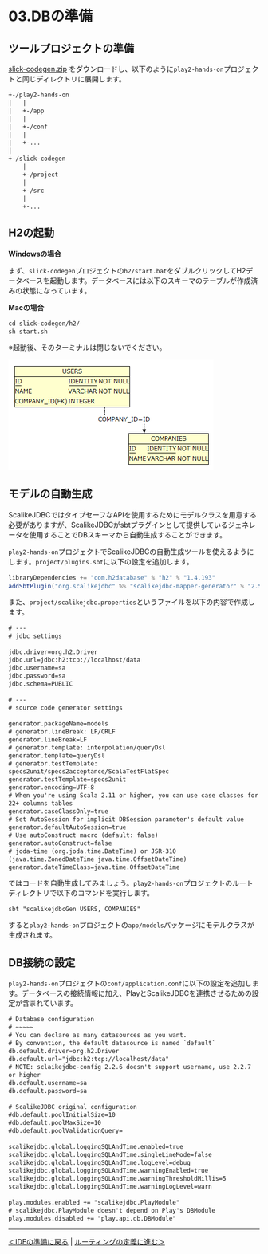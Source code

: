 # 03.DBの準備

## ツールプロジェクトの準備

[slick-codegen.zip](https://github.com/bizreach/play2-hands-on/releases/download/20150709/slick-codegen.zip) をダウンロードし、以下のように`play2-hands-on`プロジェクトと同じディレクトリに展開します。

```
+-/play2-hands-on
|   |
|   +-/app
|   |
|   +-/conf
|   |
|   +-...
|
+-/slick-codegen
    |
    +-/project
    |
    +-/src
    |
    +-...
```

## H2の起動

**Windowsの場合**

まず、`slick-codegen`プロジェクトの`h2/start.bat`をダブルクリックしてH2データベースを起動します。データベースには以下のスキーマのテーブルが作成済みの状態になっています。

**Macの場合**

```
cd slick-codegen/h2/
sh start.sh
```
※起動後、そのターミナルは閉じないでください。

![アプリケーションで使用するER図](images/er_diagram.png)

## モデルの自動生成

ScalikeJDBCではタイプセーフなAPIを使用するためにモデルクラスを用意する必要がありますが、ScalikeJDBCがsbtプラグインとして提供しているジェネレータを使用することでDBスキーマから自動生成することができます。

`play2-hands-on`プロジェクトでScalikeJDBCの自動生成ツールを使えるようにします。`project/plugins.sbt`に以下の設定を追加します。

```scala
libraryDependencies += "com.h2database" % "h2" % "1.4.193"
addSbtPlugin("org.scalikejdbc" %% "scalikejdbc-mapper-generator" % "2.5.1")
```

また、`project/scalikejdbc.properties`というファイルを以下の内容で作成します。

```properties
# ---
# jdbc settings

jdbc.driver=org.h2.Driver
jdbc.url=jdbc:h2:tcp://localhost/data
jdbc.username=sa
jdbc.password=sa
jdbc.schema=PUBLIC

# ---
# source code generator settings

generator.packageName=models
# generator.lineBreak: LF/CRLF
generator.lineBreak=LF
# generator.template: interpolation/queryDsl
generator.template=queryDsl
# generator.testTemplate: specs2unit/specs2acceptance/ScalaTestFlatSpec
generator.testTemplate=specs2unit
generator.encoding=UTF-8
# When you're using Scala 2.11 or higher, you can use case classes for 22+ columns tables
generator.caseClassOnly=true
# Set AutoSession for implicit DBSession parameter's default value
generator.defaultAutoSession=true
# Use autoConstruct macro (default: false)
generator.autoConstruct=false
# joda-time (org.joda.time.DateTime) or JSR-310 (java.time.ZonedDateTime java.time.OffsetDateTime)
generator.dateTimeClass=java.time.OffsetDateTime
```

ではコードを自動生成してみましょう。`play2-hands-on`プロジェクトのルートディレクトリで以下のコマンドを実行します。

```
sbt "scalikejdbcGen USERS, COMPANIES"
```

すると`play2-hands-on`プロジェクトの`app/models`パッケージにモデルクラスが生成されます。

<!--
![生成されたモデル](images/gen_model.png)
-->

## DB接続の設定

`play2-hands-on`プロジェクトの`conf/application.conf`に以下の設定を追加します。データベースの接続情報に加え、PlayとScalikeJDBCを連携させるための設定が含まれています。

```properties
# Database configuration
# ~~~~~
# You can declare as many datasources as you want.
# By convention, the default datasource is named `default`
db.default.driver=org.h2.Driver
db.default.url="jdbc:h2:tcp://localhost/data"
# NOTE: sclaikejdbc-config 2.2.6 doesn't support username, use 2.2.7 or higher
db.default.username=sa
db.default.password=sa

# ScalikeJDBC original configuration
#db.default.poolInitialSize=10
#db.default.poolMaxSize=10
#db.default.poolValidationQuery=

scalikejdbc.global.loggingSQLAndTime.enabled=true
scalikejdbc.global.loggingSQLAndTime.singleLineMode=false
scalikejdbc.global.loggingSQLAndTime.logLevel=debug
scalikejdbc.global.loggingSQLAndTime.warningEnabled=true
scalikejdbc.global.loggingSQLAndTime.warningThresholdMillis=5
scalikejdbc.global.loggingSQLAndTime.warningLogLevel=warn

play.modules.enabled += "scalikejdbc.PlayModule"
# scalikejdbc.PlayModule doesn't depend on Play's DBModule
play.modules.disabled += "play.api.db.DBModule"
```

----
[＜IDEの準備に戻る](02_preparation_of_ide.md) | [ルーティングの定義に進む＞](04_define_routing.md)

